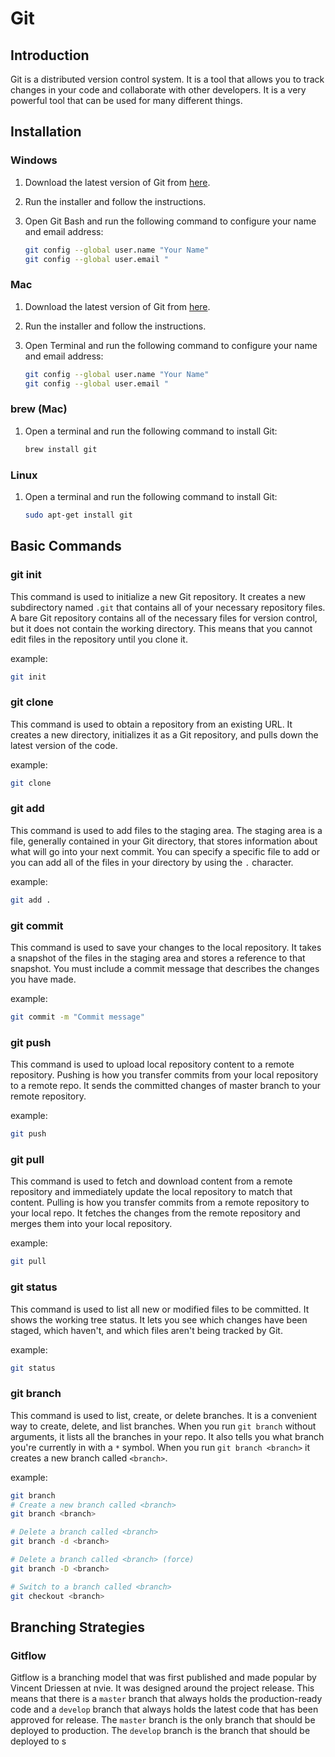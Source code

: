 # Git 

## Introduction

Git is a distributed version control system. It is a tool that allows you to track changes in your code and collaborate with other developers. It is a very powerful tool that can be used for many different things.

## Installation

### Windows

1. Download the latest version of Git from [here](https://git-scm.com/download/win).
2. Run the installer and follow the instructions.
3. Open Git Bash and run the following command to configure your name and email address:
    
    ```bash
    git config --global user.name "Your Name"
    git config --global user.email "
    ```

### Mac

1. Download the latest version of Git from [here](https://git-scm.com/download/mac).
2. Run the installer and follow the instructions.
3. Open Terminal and run the following command to configure your name and email address:
    
    ```bash
    git config --global user.name "Your Name"
    git config --global user.email "
    ```

### brew (Mac)

1. Open a terminal and run the following command to install Git:
    
    ```bash
    brew install git
    ```

### Linux

1. Open a terminal and run the following command to install Git:
    
    ```bash
    sudo apt-get install git
    ```

## Basic Commands

### git init

This command is used to initialize a new Git repository. It creates a new subdirectory named `.git` that contains all of your necessary repository files. A bare Git repository contains all of the necessary files for version control, but it does not contain the working directory. This means that you cannot edit files in the repository until you clone it.

example:

```bash
git init
```

### git clone

This command is used to obtain a repository from an existing URL. It creates a new directory, initializes it as a Git repository, and pulls down the latest version of the code.

example:

```bash
git clone
```

### git add

This command is used to add files to the staging area. The staging area is a file, generally contained in your Git directory, that stores information about what will go into your next commit. You can specify a specific file to add or you can add all of the files in your directory by using the `.` character.

example:

```bash
git add .
```

### git commit

This command is used to save your changes to the local repository. It takes a snapshot of the files in the staging area and stores a reference to that snapshot. You must include a commit message that describes the changes you have made.

example:

```bash
git commit -m "Commit message"
```

### git push

This command is used to upload local repository content to a remote repository. Pushing is how you transfer commits from your local repository to a remote repo. It sends the committed changes of master branch to your remote repository.

example:

```bash
git push
```

### git pull

This command is used to fetch and download content from a remote repository and immediately update the local repository to match that content. Pulling is how you transfer commits from a remote repository to your local repo. It fetches the changes from the remote repository and merges them into your local repository.

example:

```bash
git pull
```

### git status

This command is used to list all new or modified files to be committed. It shows the working tree status. It lets you see which changes have been staged, which haven't, and which files aren't being tracked by Git.

example:

```bash
git status
```

### git branch

This command is used to list, create, or delete branches. It is a convenient way to create, delete, and list branches. When you run `git branch` without arguments, it lists all the branches in your repo. It also tells you what branch you're currently in with a `*` symbol. When you run `git branch <branch>` it creates a new branch called `<branch>`.

example:

```bash
git branch
# Create a new branch called <branch>
git branch <branch>

# Delete a branch called <branch>
git branch -d <branch>

# Delete a branch called <branch> (force)
git branch -D <branch>

# Switch to a branch called <branch>
git checkout <branch>
```

## Branching Strategies

### Gitflow

Gitflow is a branching model that was first published and made popular by Vincent Driessen at nvie. It was designed around the project release. This means that there is a `master` branch that always holds the production-ready code and a `develop` branch that always holds the latest code that has been approved for release. The `master` branch is the only branch that should be deployed to production. The `develop` branch is the branch that should be deployed to s


